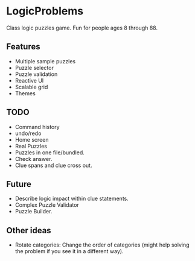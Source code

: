 # LogicProblems

Class logic puzzles game.  Fun for people ages 8 through 88.

## Features
* Multiple sample puzzles
* Puzzle selector
* Puzzle validation
* Reactive UI
* Scalable grid
* Themes

## TODO

* Command history
* undo/redo
* Home screen
* Real Puzzles
* Puzzles in one file/bundled.
* Check answer.
* Clue spans and clue cross out.

## Future

* Describe logic impact within clue statements.
* Complex Puzzle Validator
* Puzzle Builder.

## Other ideas

* Rotate categories:  Change the order of categories (might help solving the problem if you see it in a different way).
